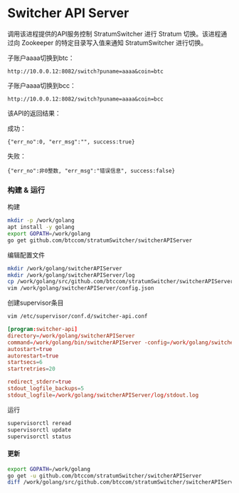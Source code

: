# Switcher API Server

调用该进程提供的API服务控制 StratumSwitcher 进行 Stratum 切换。该进程通过向 Zookeeper 的特定目录写入值来通知 StratumSwitcher 进行切换。


子账户aaaa切换到btc：
```
http://10.0.0.12:8082/switch?puname=aaaa&coin=btc
```

子账户aaaa切换到bcc：
```
http://10.0.0.12:8082/switch?puname=aaaa&coin=bcc
```

该API的返回结果：

成功：
```
{"err_no":0, "err_msg":"", success:true}
```

失败：
```
{"err_no":非0整数, "err_msg":"错误信息", success:false}
```


### 构建 & 运行

构建

```bash
mkdir -p /work/golang
apt install -y golang
export GOPATH=/work/golang
go get github.com/btccom/stratumSwitcher/switcherAPIServer
```

编辑配置文件

```bash
mkdir /work/golang/switcherAPIServer
mkdir /work/golang/switcherAPIServer/log
cp /work/golang/src/github.com/btccom/stratumSwitcher/switcherAPIServer/config.default.json /work/golang/switcherAPIServer/config.json
vim /work/golang/switcherAPIServer/config.json
```

创建supervisor条目

```bash
vim /etc/supervisor/conf.d/switcher-api.conf
```

```conf
[program:switcher-api]
directory=/work/golang/switcherAPIServer
command=/work/golang/bin/switcherAPIServer -config=/work/golang/switcherAPIServer/config.json -log_dir=/work/golang/switcherAPIServer/log -v 2
autostart=true
autorestart=true
startsecs=6
startretries=20

redirect_stderr=true
stdout_logfile_backups=5
stdout_logfile=/work/golang/switcherAPIServer/log/stdout.log
```

运行

```bash
supervisorctl reread
supervisorctl update
supervisorctl status
```

#### 更新

```bash
export GOPATH=/work/golang
go get -u github.com/btccom/stratumSwitcher/switcherAPIServer
diff /work/golang/src/github.com/btccom/stratumSwitcher/switcherAPIServer/config.default.json /work/golang/switcherAPIServer/config.json
```
